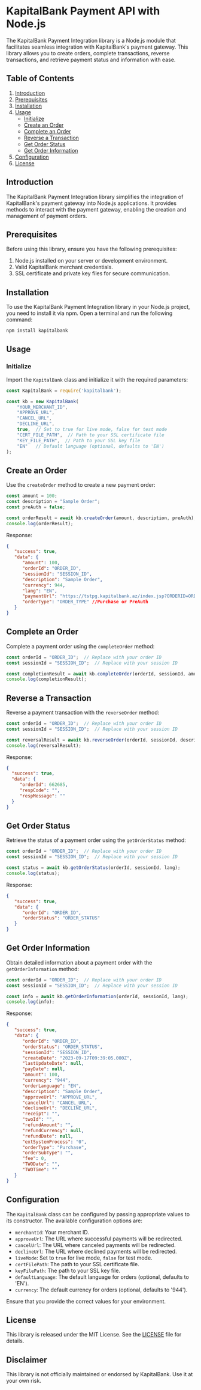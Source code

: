 # KapitalBank Payment API with Node.js

The KapitalBank Payment Integration library is a Node.js module that facilitates seamless integration with KapitalBank's payment gateway. This library allows you to create orders, complete transactions, reverse transactions, and retrieve payment status and information with ease.

## Table of Contents

1. [Introduction](#introduction)
2. [Prerequisites](#prerequisites)
3. [Installation](#installation)
4. [Usage](#usage)
    - [Initialize](#initialize)
    - [Create an Order](#create-an-order)
    - [Complete an Order](#complete-an-order)
    - [Reverse a Transaction](#reverse-a-transaction)
    - [Get Order Status](#get-order-status)
    - [Get Order Information](#get-order-information)
5. [Configuration](#configuration)
6. [License](#license)

## Introduction

The KapitalBank Payment Integration library simplifies the integration of KapitalBank's payment gateway into Node.js applications. It provides methods to interact with the payment gateway, enabling the creation and management of payment orders.

## Prerequisites

Before using this library, ensure you have the following prerequisites:

1. Node.js installed on your server or development environment.
2. Valid KapitalBank merchant credentials.
3. SSL certificate and private key files for secure communication.

## Installation

To use the KapitalBank Payment Integration library in your Node.js project, you need to install it via npm. Open a terminal and run the following command:

```bash
npm install kapitalbank
```

## Usage

### Initialize

Import the `KapitalBank` class and initialize it with the required parameters:

```javascript
const KapitalBank = require('kapitalbank');

const kb = new KapitalBank(
    "YOUR_MERCHANT_ID",
    "APPROVE_URL",
    "CANCEL_URL",
    "DECLINE_URL",
    true,  // Set to true for live mode, false for test mode
    "CERT_FILE_PATH",  // Path to your SSL certificate file
    "KEY_FILE_PATH",  // Path to your SSL key file
    "EN"   // Default language (optional, defaults to 'EN')
);
```

## Create an Order

Use the `createOrder` method to create a new payment order:

```javascript
const amount = 100;
const description = "Sample Order";
const preAuth = false;

const orderResult = await kb.createOrder(amount, description, preAuth);
console.log(orderResult);
```

Response:

```json
{
   "success": true,
   "data": {
      "amount": 100,
      "orderId": "ORDER_ID",
      "sessionId": "SESSION_ID",
      "description": "Sample Order",
      "currency": 944,
      "lang": "EN",
      "paymentUrl": "https://tstpg.kapitalbank.az/index.jsp?ORDERID=ORDER_ID&SESSIONID=SESSION_ID",
      "orderType": "ORDER_TYPE" //Purchase or PreAuth
   }
}
```

## Complete an Order

Complete a payment order using the `completeOrder` method:

```javascript
const orderId = "ORDER_ID";  // Replace with your order ID
const sessionId = "SESSION_ID";  // Replace with your session ID

const completionResult = await kb.completeOrder(orderId, sessionId, amount, description, lang);
console.log(completionResult);
```

## Reverse a Transaction

Reverse a payment transaction with the `reverseOrder` method:

```javascript
const orderId = "ORDER_ID";  // Replace with your order ID
const sessionId = "SESSION_ID";  // Replace with your session ID

const reversalResult = await kb.reverseOrder(orderId, sessionId, description, lang);
console.log(reversalResult);
```

Response: 
```json
{
  "success": true,
  "data": { 
     "orderId": 662685, 
     "respCode": "", 
     "respMessage": ""
  }
}

```

## Get Order Status

Retrieve the status of a payment order using the `getOrderStatus` method:

```javascript
const orderId = "ORDER_ID";  // Replace with your order ID
const sessionId = "SESSION_ID";  // Replace with your session ID

const status = await kb.getOrderStatus(orderId, sessionId, lang);
console.log(status);
```

Response:
```json
{
   "success": true,
   "data": {
      "orderId": "ORDER_ID",
      "orderStatus": "ORDER_STATUS"
   }
}

```

## Get Order Information

Obtain detailed information about a payment order with the `getOrderInformation` method:

```javascript
const orderId = "ORDER_ID";  // Replace with your order ID
const sessionId = "SESSION_ID";  // Replace with your session ID

const info = await kb.getOrderInformation(orderId, sessionId, lang);
console.log(info);
```

Response: 
```json
{
   "success": true,
   "data": {
      "orderId": "ORDER_ID",
      "orderStatus": "ORDER_STATUS",
      "sessionId": "SESSION_ID",
      "createDate": "2023-09-17T09:39:05.000Z",
      "lastUpdateDate": null,
      "payDate": null,
      "amount": 100,
      "currency": "944",
      "orderLanguage": "EN",
      "description": "Sample Order",
      "approveUrl": "APPROVE_URL",
      "cancelUrl": "CANCEL_URL",
      "declineUrl": "DECLINE_URL",
      "receipt": "",
      "twoId": "",
      "refundAmount": "",
      "refundCurrency": null,
      "refundDate": null,
      "extSystemProcess": "0",
      "orderType": "Purchase",
      "orderSubType": "",
      "fee": 0,
      "TWODate": "",
      "TWOTime": ""
   }
}

```

## Configuration

The `KapitalBank` class can be configured by passing appropriate values to its constructor. The available configuration options are:

- `merchantId`: Your merchant ID.
- `approveUrl`: The URL where successful payments will be redirected.
- `cancelUrl`: The URL where canceled payments will be redirected.
- `declineUrl`: The URL where declined payments will be redirected.
- `liveMode`: Set to `true` for live mode, `false` for test mode.
- `certFilePath`: The path to your SSL certificate file.
- `keyFilePath`: The path to your SSL key file.
- `defaultLanguage`: The default language for orders (optional, defaults to 'EN').
- `currency`: The default currency for orders (optional, defaults to '944').

Ensure that you provide the correct values for your environment.

## License

This library is released under the MIT License. See the [LICENSE](LICENSE) file for details.

## Disclaimer

This library is not officially maintained or endorsed by KapitalBank. Use it at your own risk.